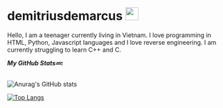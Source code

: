 # demitriusdemarcus <img src="https://media.giphy.com/media/MDJ9IbxxvDUQM/giphy.gif" width="30" height="30" />

Hello, I am a teenager currently living in Vietnam. I love programming in HTML, Python, Javascript languages and I love reverse engineering. I am currently struggling to learn C++ and C.

<i><b>My GitHub Stats:zzz::</b></i><br><br>

![Anurag's GitHub stats](https://github-readme-stats.vercel.app/api?username=demitriusdemarcus&show_icons=true&theme=tokyonight)


[![Top Langs](https://github-readme-stats.vercel.app/api/top-langs/?username=anuraghazra&layout=compact&theme=tokyonight)](https://github.com/anuraghazra/github-readme-stats)
